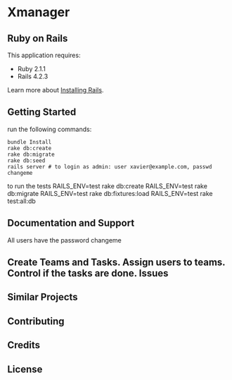 Xmanager
================

Ruby on Rails
-------------

This application requires:

- Ruby 2.1.1
- Rails 4.2.3

Learn more about [Installing Rails](http://railsapps.github.io/installing-rails.html).

Getting Started
---------------

run the following commands:

    bundle Install
    rake db:create
    rake db:migrate
    rake db:seed
    rails server # to login as admin: user xavier@example.com, passwd changeme

to run the tests
    RAILS_ENV=test rake db:create
    RAILS_ENV=test rake db:migrate
    RAILS_ENV=test rake db:fixtures:load
    RAILS_ENV=test rake test:all:db

Documentation and Support
-------------------------

   All users have the password changeme

   Create Teams and Tasks. Assign users to teams. Control if the tasks are done.
Issues
-------------

Similar Projects
----------------

Contributing
------------

Credits
-------

License
-------

